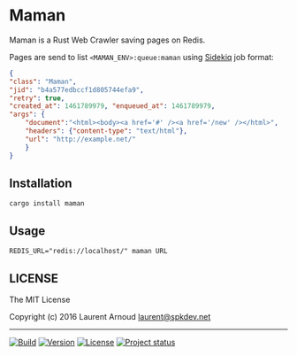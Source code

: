 # Maman

Maman is a Rust Web Crawler saving pages on Redis.

Pages are send to list `<MAMAN_ENV>:queue:maman` using
[Sidekiq](https://github.com/mperham/sidekiq/wiki/Job-Format) job format:

``` json
{
"class": "Maman",
"jid": "b4a577edbccf1d805744efa9",
"retry": true,
"created_at": 1461789979, "enqueued_at": 1461789979,
"args": {
    "document":"<html><body><a href='#' /><a href='/new' /></html>",
    "headers": {"content-type": "text/html"},
    "url": "http://example.net/"
    }
}
```

## Installation

~~~
cargo install maman
~~~

## Usage

~~~
REDIS_URL="redis://localhost/" maman URL
~~~

## LICENSE

The MIT License

Copyright (c) 2016 Laurent Arnoud <laurent@spkdev.net>

---
[![Build](https://img.shields.io/travis-ci/spk/maman.svg)](https://travis-ci.org/spk/maman)
[![Version](https://img.shields.io/crates/v/maman.svg)](https://crates.io/crates/maman)
[![License](https://img.shields.io/badge/license-MIT-blue.svg)](http://opensource.org/licenses/MIT "MIT")
[![Project status](http://img.shields.io/status/experimental.png?color=red)](https://github.com/spk/maman)

